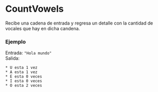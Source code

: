 # CountVowels

Recibe una cadena de entrada y regresa un detalle con la cantidad de vocales que hay en dicha candena.

### Ejemplo

Entrada: 
`"Hola mundo"` <br/>
Salida:
```
* U esta 1 vez 
* A esta 1 vez 
* E esta 0 veces 
* I esta 0 veces 
* O esta 2 veces 
```
